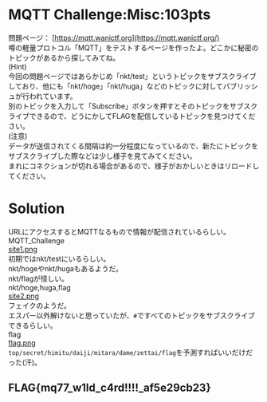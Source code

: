 # MQTT Challenge:Misc:103pts
問題ページ： [https://mqtt.wanictf.org](https://mqtt.wanictf.org/)  
噂の軽量プロトコル「MQTT」をテストするページを作ったよ。どこかに秘密のトピックがあるから探してみてね。  
(Hint)  
今回の問題ページではあらかじめ「nkt/test」というトピックをサブスクライブしており、他にも「nkt/hoge」「nkt/huga」などのトピックに対してパブリッシュが行われています。  
別のトピックを入力して「Subscribe」ボタンを押すとそのトピックをサブスクライブできるので、どうにかしてFLAGを配信しているトピックを見つけてください。  
(注意)  
データが送信されてくる間隔は約一分程度になっているので、新たにトピックをサブスクライブした際などは少し様子を見てみてください。  
まれにコネクションが切れる場合があるので、様子がおかしいときはリロードしてください。  

# Solution
URLにアクセスするとMQTTなるもので情報が配信されているらしい。  
MQTT_Challenge  
[site1.png](site/site1.png)  
初期ではnkt/testにいるらしい。  
nkt/hogeやnkt/hugaもあるようだ。  
nkt/flagが怪しい。  
nkt/hoge,huga,flag  
[site2.png](site/site2.png)  
フェイクのようだ。  
エスパー以外解けないと思っていたが、`#`ですべてのトピックをサブスクライブできるらしい。  
flag  
[flag.png](site/flag.png)  
`top/secret/himitu/daiji/mitara/dame/zettai/flag`を予測すればいいだけだった(汗)。  

## FLAG{mq77_w1ld_c4rd!!!!_af5e29cb23}